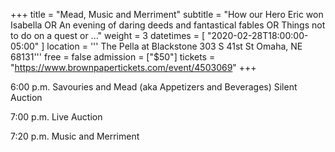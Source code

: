 +++
title = "Mead, Music and Merriment"
subtitle = "How our Hero Eric won Isabella OR An evening of daring deeds and fantastical fables OR Things not to do on a quest or ..."
weight = 3
datetimes = [ "2020-02-28T18:00:00-05:00" ]
location = '''
The Pella at Blackstone
303 S 41st St
Omaha, NE 68131'''
free = false
admission = ["$50"]
tickets = "https://www.brownpapertickets.com/event/4503069"
+++

6:00 p.m. Savouries and Mead (aka Appetizers and Beverages) 
         Silent Auction
         
7:00 p.m. Live Auction
         
7:20 p.m. Music and Merriment